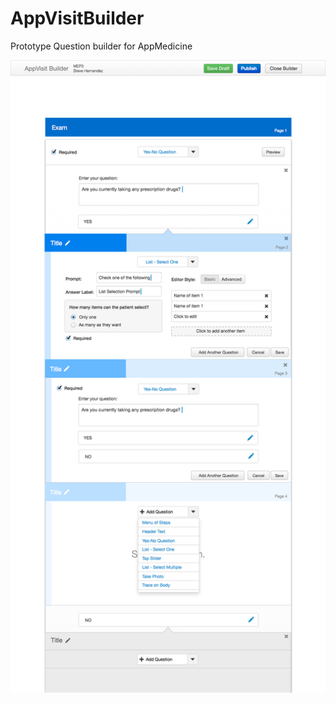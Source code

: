 AppVisitBuilder
===============

Prototype Question builder for AppMedicine

![Prototype Question Builder](images/Question_Builde_Expand_ver2.png "AppVisitBuilder")
